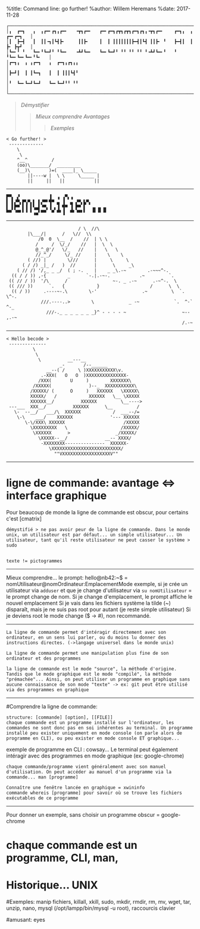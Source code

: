 %title: Command line: go further!
%author: Willem Heremans
%date: 2017-11-28







	┌────────────────────────────────────────────────────────────────────────────────┐
	│╻  ┏━┓   ╻  ╻┏━╸┏┓╻┏━╸   ╺┳┓┏━╸   ┏━╸┏━┓┏┳┓┏┳┓┏━┓┏┓╻╺┳┓┏━╸    ┏━┓╻  ╻  ┏━╸┏━┓   │
	│┃  ┣━┫   ┃  ┃┃╺┓┃┗┫┣╸     ┃┃┣╸    ┃  ┃ ┃┃┃┃┃┃┃┣━┫┃┗┫ ┃┃┣╸ ╹   ┣━┫┃  ┃  ┣╸ ┣┳┛   │
	│┗━╸╹ ╹   ┗━╸╹┗━┛╹ ╹┗━╸   ╺┻┛┗━╸   ┗━╸┗━┛╹ ╹╹ ╹╹ ╹╹ ╹╺┻┛┗━╸╹   ╹ ╹┗━╸┗━╸┗━╸╹┗╸   │
	│┏━┓╻  ╻ ╻┏━┓   ╻  ┏━┓╻┏┓╻╻                                                      │
	│┣━┛┃  ┃ ┃┗━┓   ┃  ┃ ┃┃┃┗┫╹                                                      │
	│╹  ┗━╸┗━┛┗━┛   ┗━╸┗━┛╹╹ ╹╹                                                      │
	└────────────────────────────────────────────────────────────────────────────────┘

>  *Démystifier*
>> *Mieux comprendre*
>> *Avantages*
>>> *Exemples*


	< Go further! >
	 -------------
	    \
	     \
	    ^__^         /
	    (oo)\_______/  _________
	    (__)\       )=(  ____|_ \_____
	        ||----w |  \ \     \_____ |
	        ||     ||   ||           ||
	

---
	▛▀▖ ▞           ▐  ▗ ▗▀▖▗             
	▌ ▌▞▀▖▛▚▀▖▌ ▌▞▀▘▜▀ ▄ ▐  ▄ ▞▀▖▙▀▖      
	▌ ▌▛▀ ▌▐ ▌▚▄▌▝▀▖▐ ▖▐ ▜▀ ▐ ▛▀ ▌  ▗▖▗▖▗▖
	▀▀ ▝▀▘▘▝ ▘▗▄▘▀▀  ▀ ▀▘▐  ▀▘▝▀▘▘  ▝▘▝▘▝▘

---
	     	                   / \  //\
		    |\___/|      /   \//  \\
	            /0  0  \__  /    //  | \ \    
	           /     /  \/_/    //   |  \  \  
	           @_^_@'/   \/_   //    |   \   \ 
	           //_^_/     \/_ //     |    \    \
	        ( //) |        \///      |     \     \
	      ( / /) _|_ /   )  //       |      \     _\
	    ( // /) '/,_ _ _/  ( ; -.    |    _ _\.-~        .-~~~^-.
	  (( / / )) ,-{        _      `-.|.-~-.           .~         `.
	 (( // / ))  '/\      /                 ~-. _ .-~      .-~^-.  \
	 (( /// ))      `.   {            }                   /      \  \
	  (( / ))     .----~-.\        \-'                 .~         \  `. \^-.
	             ///.----..>        \             _ -~             `.  ^-`  ^-_
	               ///-._ _ _ _ _ _ _}^ - - - - ~                     ~-- ,.-~
	                                                                  /.-~
---



	< Hello becode >
	 --------------
	          \
	           \
	            \          __---__
	                    _-       /--______
	               __--( /     \ )XXXXXXXXXXX\v.
	             .-XXX(   O   O  )XXXXXXXXXXXXXXX-
	            /XXX(       U     )        XXXXXXX\
	          /XXXXX(              )--_  XXXXXXXXXXX\
	         /XXXXX/ (      O     )   XXXXXX   \XXXXX\
	         XXXXX/   /            XXXXXX   \__ \XXXXX
	         XXXXXX__/          XXXXXX         \__---->
	 ---___  XXX__/          XXXXXX      \__         /
	   \-  --__/   ___/\  XXXXXX            /  ___--/=
	    \-\    ___/    XXXXXX              '--- XXXXXX
	       \-\/XXX\ XXXXXX                      /XXXXX
	         \XXXXXXXXX   \                    /XXXXX/
	          \XXXXXX      >                 _/XXXXX/
	            \XXXXX--__/              __-- XXXX/
	             -XXXXXXXX---------------  XXXXXX-
	                \XXXXXXXXXXXXXXXXXXXXXXXXXX/
	                  ""VXXXXXXXXXXXXXXXXXXV""
	
---

# ligne de commande: avantage <=> interface graphique

Pour beaucoup de monde la ligne de commande est obscur, pour certains c'est [cmatrix]

	démystifié > ne pas avoir peur de la ligne de commande. Dans le monde unix, un utilisateur est par défaut... un simple utilisateur... Un utilisateur, tant qu'il reste utilisateur ne peut casser le système > sudo


	texte != pictogrammes

---

Mieux comprendre... le prompt: hello@nb42:~$ = nomUtilisateur@nomOrdinateur:EmplacementMode
exemple, si je crée un utilisateur via `adduser` et que je change d'utilisateur via `su nomUtilisateur` = le prompt change de nom.
Si je change d'emplacement, le prompt affiche le nouvel emplacement
Si je vais dans les fichiers système la tilde (~) disparaît, mais je ne suis pas root pour autant (je reste simple utilisateur)
Si je deviens root le mode change ($ -> #), non recommandé.

---

	La ligne de commande permet d'intéragir directement avec son ordinateur, en un sens lui parler, ou du moins lu donner des instructions directes. (->langage universel dans le monde unix)

	La ligne de commande permet une manipulation plus fine de son ordinateur et des programmes

	la ligne de commande est le mode "source", la méthode d'origine. Tandis que le mode graphique est le mode "compilé", la méthode "prémachée"... Ainsi, on peut utiliser un programme en graphique sans aucune connaissance de son mode "texte" -> ex: git peut être utilisé via des programmes en graphique

---

#Comprendre la ligne de commande:

	structure: [commande] [option], [[FILE]]
 	chaque commande est un programme installé sur l'ordinateur, les commandes ne sont donc pas en soi inhérentes au terminal. Un programme installé peu exister uniquement en mode console (on parle alors de programme en CLI), ou peu exister en mode console ET graphique... 

exemple de programme en CLI : cowsay...
Le terminal peut également intéragir avec des programmes en mode graphique (ex: google-chrome)

	chaque commande/programme vient généralement avec son manuel d'utilisation. On peut accéder au manuel d'un programme via la commande... man [programme]

	Connaître une fenêtre lancée en graphique = xwininfo
	commande whereis [programme] pour savoir où se trouve les fichiers exécutables de ce programme

---

Pour donner un exemple, sans choisir un programme obscur = google-chrome

# chaque commande est un programme, CLI, man,

# Historique... UNIX

#Exemples: manip fichiers, killall, xkill, sudo, mkdir, rmdir, rm, mv, wget, tar, unzip, nano, mysql (/opt/lampp/bin/mysql -u root), raccourcis clavier

#amusant: eyes

